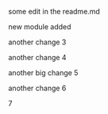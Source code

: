 some edit in the readme.md

new module added

another change 3

another change 4

another big change 5

another change 6

7
